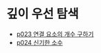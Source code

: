# 깊이 우선 탐색
- [p023 연결 요소의 개수 구하기](https://www.acmicpc.net/problem/11724)
- [p024 신기한 소수](https://www.acmicpc.net/problem/2023)